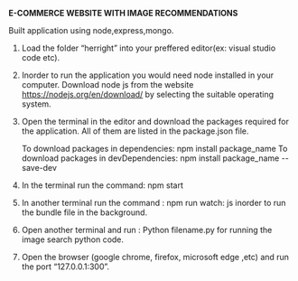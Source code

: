 **E-COMMERCE WEBSITE WITH IMAGE RECOMMENDATIONS**

Built application using node,express,mongo.

1. Load the folder “herright” into your preffered editor(ex: visual studio code etc).

2. Inorder to run the application you would need node installed in your computer. Download node js from the website https://nodejs.org/en/download/ by selecting the suitable operating system.

3. Open the terminal in the editor and download the packages required for the application. All of them are listed in the package.json file.

   To download packages in dependencies:
   npm install package_name
   To download packages in devDependencies:
   npm install package_name --save-dev

4. In the terminal run the command: npm start

5. In another terminal run the command : npm run watch: js inorder to run the bundle file in the background.

6. Open another terminal and run : Python filename.py
   for running the image search python code.

7. Open the browser (google chrome, firefox, microsoft edge ,etc) and run the port “127.0.0.1:300”.
